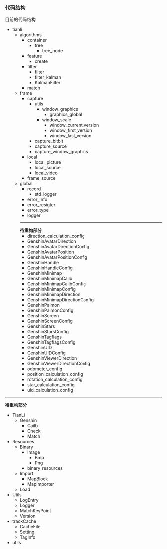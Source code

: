 ### 代码结构

目前的代码结构

 - tianli	
    - algorithms	
        - container	
            - tree	
                - tree_node	
        - feature	
            - create	
        - filter	
            - filter	
            - filter_kalman	
            - KalmanFilter	
        - match	
    - frame	
        - capture	
            - utils	
                - window_graphics	
                    - graphics_global	
                - window_scale	
                    - window_current_version	
                    - window_first_version	
                    - window_last_version	
            - capture_bitblt	
            - capture_source	
            - capture_window_graphics	
        - local	
            - local_picture	
            - local_source	
            - local_video	
        - frame_source	
    - global	
        - record	
            - std_logger	
        - error_info	
        - error_resigter	
        - error_type	
        - logger	
        ---- 	
        **待重构部分**
        - direction_calculation_config	
        - GenshinAvatarDirection	
        - GenshinAvatarDirectionConfig	
        - GenshinAvatarPosition	
        - GenshinAvatarPositionConfig	
        - GenshinHandle	
        - GenshinHandleConfig	
        - GenshinMinimap	
        - GenshinMinimapCailb	
        - GenshinMinimapCailbConfig	
        - GenshinMinimapConfig	
        - GenshinMinimapDirection	
        - GenshinMinimapDirectionConfig	
        - GenshinPaimon	
        - GenshinPaimonConfig	
        - GenshinScreen	
        - GenshinScreenConfig	
        - GenshinStars	
        - GenshinStarsConfig	
        - GenshinTagflags	
        - GenshinTagflagsConfig	
        - GenshinUID	
        - GenshinUIDConfig	
        - GenshinViewerDirection	
        - GenshinViewerDirectionConfig	
        - odometer_config	
        - position_calculation_config	
        - rotation_calculation_config	
        - star_calculation_config	
        - uid_calculation_config
---- 	
**待重构部分**
 - TianLi	
    - Genshin	
        - Cailb	
        - Check	
        - Match	
 - Resources	
    - Binary	
        - Image	
            - Bmp	
            - Png	
        - binary_resources	
    - Import	
        - MapBlock	
        - MapImporter	
    - Load	
 - Utils	
    - LogEntry	
    - Logger	
    - MatchKeyPoint	
    - Version	
 - trackCache	
    - CacheFile	
    - Setting	
    - TagInfo	
 - utils

